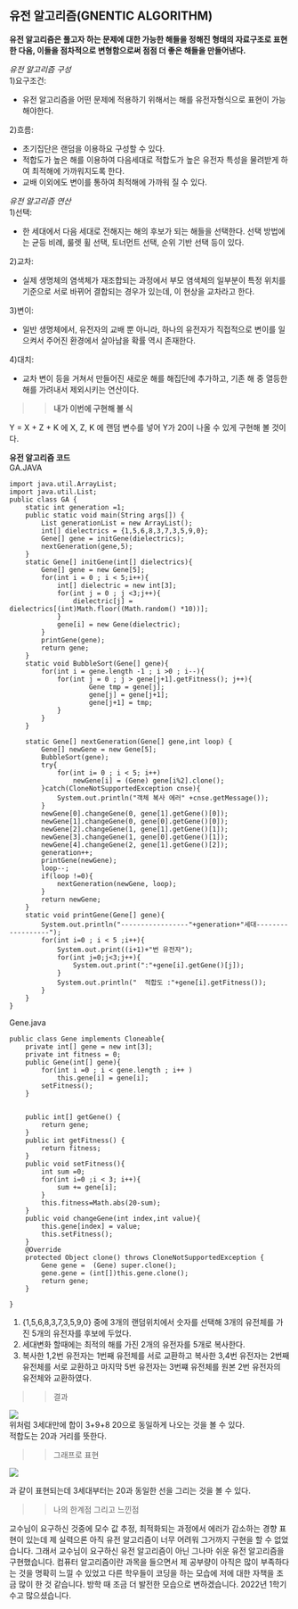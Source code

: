 ## 유전 알고리즘(GNENTIC ALGORITHM)
**유전 알고리즘은 풀고자 하는 문제에 대한 가능한 해들을 정해진 형태의 자료구조로 표현한 다음, 이들을 점차적으로 변형함으로써 점점 더 좋은 해들을 만들어낸다.**    

*유전 알고리즘 구성*  
1)요구조건:   
* 유전 알고리즘을 어떤 문제에 적용하기 위해서는 해를 유전자형식으로 표현이 가능해야한다.

2)흐름:  
* 초기집단은 랜덤을 이용하요 구성할 수 있다.  
* 적합도가 높은 해를 이용하여 다음세대로 적합도가 높은 유전자 특성을 물려받게 하여 최적해에 가까워지도록 한다.
* 교배 이외에도 변이를 통하여 최적해에 가까워 질 수 있다.

*유전 알고리즘 연산*  
1)선택:  
* 한 세대에서 다음 세대로 전해지는 해의 후보가 되는 해들을 선택한다. 선택 방법에는 균등 비례, 룰렛 휠 선택, 토너먼트 선택, 순위 기반 선택 등이 있다.  

2)교차:  
* 실제 생명체의 염색체가 재조합되는 과정에서 부모 염색체의 일부분이 특정 위치를 기준으로 서로 바뀌어 결합되는 경우가 있는데, 이 현상을 교차라고 한다.

3)변이:  
* 일반 생명체에서, 유전자의 교배 뿐 아니라, 하나의 유전자가 직접적으로 변이를 일으켜서 주어진 환경에서 살아남을 확률 역시 존재한다.

4)대치:  
* 교차 변이 등을 거쳐서 만들어진 새로운 해를 해집단에 추가하고, 기존 해 중 열등한 해를 가려내서 제외시키는 연산이다.


>>**내가 이번에 구현해 볼 식**  

Y = X + Z + K 에 X, Z, K 에 랜덤 변수를 넣어 Y가 20이 나올 수 있게 구현해 볼 것이다.


**유전 알고리즘 코드**  
GA.JAVA
```
import java.util.ArrayList;
import java.util.List;
public class GA {
	static int generation =1;
	public static void main(String args[]) {
		List generationList = new ArrayList();
		int[] dielectrics = {1,5,6,8,3,7,3,5,9,0};
		Gene[] gene = initGene(dielectrics);		
		nextGeneration(gene,5);		
	}
	static Gene[] initGene(int[] dielectrics){
		Gene[] gene = new Gene[5];
		for(int i = 0 ; i < 5;i++){
			int[] dielectric = new int[3];
			for(int j = 0 ; j <3;j++){
				dielectric[j] = dielectrics[(int)Math.floor((Math.random() *10))];
			}
			gene[i] = new Gene(dielectric);
		}
		printGene(gene);
		return gene;
	}
	static void BubbleSort(Gene[] gene){
		for(int i = gene.length -1 ; i >0 ; i--){
			for(int j = 0 ; j > gene[j+1].getFitness(); j++){
					Gene tmp = gene[j];
					gene[j] = gene[j+1];
					gene[j+1] = tmp;
			}
		}
	}

	static Gene[] nextGeneration(Gene[] gene,int loop) {
		Gene[] newGene = new Gene[5];
		BubbleSort(gene);
		try{
			for(int i= 0 ; i < 5; i++)
				newGene[i] = (Gene) gene[i%2].clone();
		}catch(CloneNotSupportedException cnse){
			System.out.println("객체 복사 에러" +cnse.getMessage());
		}
		newGene[0].changeGene(0, gene[1].getGene()[0]);
		newGene[1].changeGene(0, gene[0].getGene()[0]);
		newGene[2].changeGene(1, gene[1].getGene()[1]);
		newGene[3].changeGene(1, gene[0].getGene()[1]);
		newGene[4].changeGene(2, gene[1].getGene()[2]);		
		generation++;
		printGene(newGene);
		loop--;
		if(loop !=0){
			nextGeneration(newGene, loop);
		}
		return newGene;
	}
	static void printGene(Gene[] gene){
		System.out.println("-----------------"+generation+"세대------------------");
		for(int i=0 ; i < 5 ;i++){
			System.out.print((i+1)+"번 유전자");
			for(int j=0;j<3;j++){
				System.out.print(":"+gene[i].getGene()[j]);
			}
			System.out.println("  적합도 :"+gene[i].getFitness());
		}
	}
}
```  
Gene.java
```
public class Gene implements Cloneable{
	private int[] gene = new int[3];
	private int fitness = 0;
	public Gene(int[] gene){
		for(int i =0 ; i < gene.length ; i++ )
			this.gene[i] = gene[i];
		setFitness();
	}
	
	
	public int[] getGene() {
		return gene;
	}
	public int getFitness() {
		return fitness;
	}
	public void setFitness(){
		int sum =0;
		for(int i=0 ;i < 3; i++){
			sum += gene[i];
		}
		this.fitness=Math.abs(20-sum);
	}
	public void changeGene(int index,int value){
		this.gene[index] = value;
		this.setFitness();
	}
	@Override
	protected Object clone() throws CloneNotSupportedException {
		Gene gene =  (Gene) super.clone();
		gene.gene = (int[])this.gene.clone();
		return gene;
	}
	
}
```  
1. {1,5,6,8,3,7,3,5,9,0} 중에 3개의 랜덤위치에서 숫자를 선택해 3개의 유전체를 가진 5개의 유전자를 후보에 두었다.
2. 세대변화 할때에는 최적의 해를 가진 2개의 유전자를 5개로 복사한다.
3. 복사한 1,2번 유전자는 1번째 유전체를 서로 교환하고 복사한 3,4번 유전자는 2번째 유전체를 서로 교환하고 마지막 5번 유전자는 3번쨰 유전체를 원본 2번 유전자의 유전체와 교환하였다.

>>결과

![](https://user-images.githubusercontent.com/101376856/174060305-1f51186e-ae5a-4ac3-8ca1-0169aedb55f6.PNG)  
위처럼 3세대만에 합이 3+9+8 20으로 동일하게 나오는 것을 볼 수 있다.  
적합도는 20과 거리를 뜻한다.

>>그래프로 표현  

![](https://user-images.githubusercontent.com/101376856/174060327-f07991ec-be79-4b18-b995-67bdb2441bfc.PNG)

과 같이 표현되는데 3세대부터는 20과 동일한 선을 그리는 것을 볼 수 있다.

>>나의 한계점 그리고 느낀점

교수님이 요구하신 것중에 모수 값 추정, 최적화되는 과정에서 에러가 감소하는 경향 표현이 있는데 제 실력으론 아직 유전 알고리즘이 너무 어려워 그거까지 구현을 할 수 없었습니다. 그래서 교수님이 요구하신 유전 알고리즘이 아닌 그나마 쉬운 유전 알고리즘을 구현했습니다. 컴퓨터 알고리즘이란 과목을 들으면서 제 공부량이 아직은 많이 부족하다는 것을 명확히 느낄 수 있었고 다른 학우들이 코딩을 하는 모습에 저에 대한 자책을 조금 많이 한 것 같습니다. 방학 때 조금 더 발전한 모습으로 변하겠습니다. 2022년 1학기 수고 많으셨습니다.
